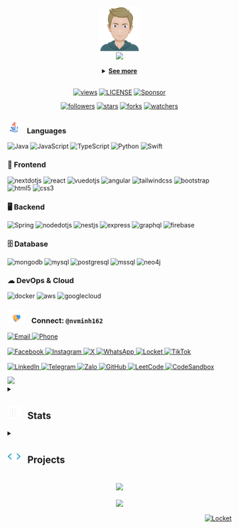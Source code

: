 <!-- Header -->
<p align=center>
  <img height="100" src="https://github.com/nvminh162/nvminh162/blob/main/generator/utils/resources/nvminh162.png?raw=true" alt="nvminh162">
  </br>
  <img src="https://readme-typing-svg.herokuapp.com/?font=Righteous&size=18&center=true&vCenter=true&width=500&height=50&duration=2000&color=ff69b4&lines=I'm+Nguyen+Van+Minh;+I'm+Paul+Nguyen;+Fullstack+Developer">  
</p>  

<details align=center>
  <summary>
    <strong>
      <u>See more</u>
    </strong>
  </summary>
  </br>
  <table align="center">
    <tr border="none">
  <!-- Introduce left -->
  <td width="50%" align="left">

  ```
  🏠 City: Go Vap, Ho Chi Minh

  💼 Job Title: Fullstack Developer

  🗣️ Languages: Vietnamese, English

  🛠️ Specialization: Building applications

  🤖 Interests: AI, code & problem-solving

  ☕ Hobbies: Gym, Coffee & Photography

  🎓 Education: Industrial University of Ho Chi Minh City (IUH)
  ```
  </td>
  <!-- Introduce right -->
  <td width="50%" align="center">
    <img src="https://github.com/nvminh162/nvminh162/blob/main/generator/utils/resources/nvminh162_coding.gif?raw=true" alt="nvminh162 coding" style="width: 100%;" />
  </td>
      </tr>
  </table>
</details>

<!-- Markdown content here -->

<!-- Footer -->
<div align="center">
  </br>
  
  [![views][0]][00]
  [![LICENSE][1]][11]
  [![Sponsor][2]][22]
  <!--  -->
  [![followers][3]][999]
  [![stars][4]][999]
  [![forks][5]][999]
  [![watchers][6]][999]
  <!-- logo -->
  [0]: https://komarev.com/ghpvc/?username=nvminh162&color=ff69b4
  [1]: https://custom-icon-badges.demolab.com/github/license/denvercoder1/custom-icon-badges?logo=law2&color=ff69b4
  [2]: https://img.shields.io/static/v1?label=Sponsor&message=%E2%9D%A4&logo=GitHub&color=ff69b4
  [3]: https://custom-icon-badges.demolab.com/github/followers/nvminh162?logo=person-add&style=social&logoColor=black
  [4]: https://custom-icon-badges.demolab.com/github/stars/nvminh162?logo=star&style=social&logoColor=black
  [5]: https://custom-icon-badges.demolab.com/github/forks/nvminh162/nvminh162?logo=fork&style=social&logoColor=black
  [6]: https://custom-icon-badges.demolab.com/github/watchers/nvminh162/nvminh162?logo=eye&style=social&logoColor=black
  <!-- Link -->
  [00]: https://github.com/nvminh162/nvminh162
  [11]: https://github.com/nvminh162/nvminh162/blob/main/LICENSE
  [22]: https://github.com/sponsors/nvminh162
  [999]: #
</div>

### <img src="https://github.com/nvminh162/nvminh162/blob/main/generator/utils/resources/Programming_Languages.gif?raw=true" width="30" height="30" style="margin-right: 10px;"> Languages
![Java](https://img.shields.io/badge/Java-20232A?style=for-the-badge&logo=coffeescript&logoColor=FF9A00&logoSize=auto&link=https%3A%2F%2Fwww.java.com%2F)
![JavaScript](https://img.shields.io/badge/JavaScript-20232A?style=for-the-badge&logo=javascript&logoColor=23F7DF1E&logoSize=auto&link=https%3A%2F%2Fwww.javascript.com%2F)
![TypeScript](https://img.shields.io/badge/Typescript-20232A?style=for-the-badge&logo=typescript&logoColor=233178C6&logoSize=auto&link=https%3A%2F%2Fwww.typescriptlang.org%2F)
![Python](https://img.shields.io/badge/Python-20232A?style=for-the-badge&logo=python&logoColor=3776AB&link=https%3A%2F%2Fwww.python.org%2F)
![Swift](https://img.shields.io/badge/Swift-20232A?style=for-the-badge&logo=swift&logoColor=23F05138&logoSize=auto&link=https%3A%2F%2Fwww.swift.org%2F)

### 🎨 Frontend
![nextdotjs](https://img.shields.io/badge/next.js-20232A?style=for-the-badge&logo=nextdotjs&logoColor=%23FFF&logoSize=auto&link=https%3A%2F%2Fnextjs.org%2F)
![react](https://img.shields.io/badge/React-20232A?style=for-the-badge&logo=react&logoColor=%2361DAFB&logoSize=auto&link=https%3A%2F%2Freact.dev%2F)
![vuedotjs](https://img.shields.io/badge/Vue.js-20232A?style=for-the-badge&logo=vuedotjs&logoColor=%234FC08D&logoSize=auto&link=https%3A%2F%2Fvuejs.org%2F)
![angular](https://img.shields.io/badge/Angular-20232A?style=for-the-badge&logo=angular&logoColor=red&link=https%3A%2F%2Fangular.dev%2F)
![tailwindcss](https://img.shields.io/badge/TailwindCSS-20232A?style=for-the-badge&logo=tailwindcss&logoColor=%2306B6D4&logoSize=auto&link=https%3A%2F%2Ftailwindcss.com%2F)
![bootstrap](https://img.shields.io/badge/Bootstrap-20232A?style=for-the-badge&logo=bootstrap&logoColor=%237952B3&logoSize=auto&link=https%3A%2F%2Fgetbootstrap.com%2F)
![html5](https://img.shields.io/badge/HTML5-20232A?style=for-the-badge&logo=html5&logoColor=E34F26&link=https%3A%2F%2Fhtml5up.net%2F)
![css3](https://img.shields.io/badge/CSS3-20232A?style=for-the-badge&logo=css3&logoColor=1572B6&link=https%3A%2F%2Fhtml5up.net%2F)

### 🖥 Backend
![Spring](https://img.shields.io/badge/Spring-20232A?style=for-the-badge&logo=spring&logoColor=%236DB33F&logoSize=auto&link=https%3A%2F%2Fspring.io%2F)
![nodedotjs](https://img.shields.io/badge/NodeJS-20232A?style=for-the-badge&logo=nodedotjs&logoColor=%235FA04E&logoSize=auto&link=https%3A%2F%2Fnodejs.org)
![nestjs](https://img.shields.io/badge/Nestjs-20232A?style=for-the-badge&logo=nestjs&logoColor=%23E0234E&logoSize=auto&link=https%3A%2F%2Fnestjs.com%2F)
![express](https://img.shields.io/badge/Express-20232A?style=for-the-badge&logo=express&logoColor=%23FFF&logoSize=auto&link=https%3A%2F%2Fexpressjs.com%2F)
![graphql](https://img.shields.io/badge/Graphql-20232A?style=for-the-badge&logo=graphql&logoColor=%23E10098&logoSize=auto&link=https%3A%2F%2Fgraphql.org%2F)
![firebase](https://img.shields.io/badge/firebase-20232A?style=for-the-badge&logo=firebase&logoColor=%23DD2C00&logoSize=auto&link=https%3A%2F%2Ffirebase.google.com%2F)

### 🗄 Database
![mongodb](https://img.shields.io/badge/Mongodb-20232A?style=for-the-badge&logo=mongodb&logoColor=%2347A248&logoSize=auto&link=https%3A%2F%2Fwww.mongodb.com%2F)
![mysql](https://img.shields.io/badge/mysql-20232A?style=for-the-badge&logo=mysql&logoColor=%234479A1&logoSize=auto&link=https%3A%2F%2Fwww.mysql.com%2F)
![postgresql](https://img.shields.io/badge/Postgresql-20232A?style=for-the-badge&logo=postgresql&logoColor=%234169E1&logoSize=auto&link=https%3A%2F%2Fwww.postgresql.org%2F)
![mssql](https://img.shields.io/badge/mssql-20232A?style=for-the-badge&logo=sqlite&logoColor=20232A&logoSize=auto&link=https%3A%2F%2Fwww.microsoft.com%2Fen-us%2Fsql-server%2Fsql-server-downloads)
![neo4j](https://img.shields.io/badge/neo4j-20232A?style=for-the-badge&logo=neo4j&logoColor=%234581C3&logoSize=auto&link=https%3A%2F%2Fneo4j.com%2F)

### ☁ DevOps & Cloud
![docker](https://img.shields.io/badge/docker-20232A?style=for-the-badge&logo=docker&logoColor=%232496ED&logoSize=auto&link=https%3A%2F%2Fwww.docker.com%2F)
![aws](https://img.shields.io/badge/aws-20232A?style=for-the-badge&logo=wwe&logoColor=%23FF9900&logoSize=auto&link=https%3A%2F%2Faws.amazon.com%2F)
![googlecloud](https://img.shields.io/badge/google%20cloud-20232A?style=for-the-badge&logo=googlecloud&logoColor=%232496ED&logoSize=auto&link=https%3A%2F%2Fcloud.google.com%2F)

### <img src="https://github.com/nvminh162/nvminh162/blob/main/generator/utils/resources/handshake.gif?raw=true" width="40" height="30" style="margin-right: 10px;"> Connect: `@nvminh162`
<p align="left">
  <a href="mailto:nvminh162@gmail.com" target="_blank">
    <img src="https://img.shields.io/badge/nvminh162%40gmail.com-%23EA4335?style=for-the-badge&logo=gmail&logoColor=%23fff&label=Email&labelColor=%23EA4335" alt="Email" />
  </a>
  <a href="tel:+84353999798">
    <img src="https://img.shields.io/badge/0353.999.798-%234495D1?style=for-the-badge&logo=linphone&logoColor=%23fff&label=Phone%20%2B84%20(VN)&labelColor=%234495D1" alt="Phone" />
  </a>
  </br>
  </br>
  <a href="https://www.facebook.com/nvminh162" target="_blank">
    <img src="https://img.shields.io/badge/Facebook-%230866FF?style=for-the-badge&logo=facebook" alt="Facebook" />
  </a>
  <a href="https://www.instagram.com/nvminh162" target="_blank">
    <img src="https://img.shields.io/badge/Instagram-%23FF0069?style=for-the-badge&logo=instagram" alt="Instagram" />
  </a>
  <a href="https://x.com/nvminh16" target="_blank">
    <img src="https://img.shields.io/badge/X-%23000000?style=for-the-badge&logo=x" alt="X" />
  </a>
  <a href="https://wa.me/84353999798" target="_blank">
    <img src="https://img.shields.io/badge/Whatsapp-%2325D366?style=for-the-badge&logo=whatsapp&logoColor=fff" alt="WhatsApp" />
  </a>
  <a href="https://locket.cam/nvminh162" target="_blank">
    <img src="https://img.shields.io/badge/Locket-%23B58A2E?style=for-the-badge&logo=iheartradio&logoColor=%23fff" alt="Locket" />
  </a>
  <a href="https://www.tiktok.com/@nvminh162" target="_blank">
    <img src="https://img.shields.io/badge/Tiktok-%23000000?style=for-the-badge&logo=tiktok" alt="TikTok" />
  </a>
  </br>
  </br>
  <a href="https://www.linkedin.com/in/nvminh162" target="_blank">
    <img src="https://img.shields.io/badge/LinkedIn-%231769AA?style=for-the-badge&logo=inspire&logoColor=%23fff" alt="LinkedIn" />
  </a>
  <a href="https://t.me/nvminh162" target="_blank">
    <img src="https://img.shields.io/badge/Telegram-%2326A5E4?style=for-the-badge&logo=telegram&logoColor=fff" alt="Telegram" />
  </a>
  <a href="https://zalo.me/0353999798" target="_blank">
    <img src="https://img.shields.io/badge/Zalo-%230068FF?style=for-the-badge&logo=zalo" alt="Zalo" />
  </a>
  <a href="https://github.com/nvminh162" target="_blank">
    <img src="https://img.shields.io/badge/Github-%23181717?style=for-the-badge&logo=github" alt="GitHub" />
  </a>
  <a href="https://leetcode.com/u/nvminh162" target="_blank">
    <img src="https://img.shields.io/badge/Leetcode-%23FFA116?style=for-the-badge&logo=leetcode&logoColor=%23fff" alt="LeetCode" />
  </a>
  <a href="https://codesandbox.io/u/nvminh162" target="_blank">
    <img src="https://img.shields.io/badge/Codesandbox-%23151515?style=for-the-badge&logo=codesandbox" alt="CodeSandbox" />
  </a>
</p>

<img src="https://user-images.githubusercontent.com/73097560/115834477-dbab4500-a447-11eb-908a-139a6edaec5c.gif">

<details>
  <summary>

  ## <img src="https://github.com/nvminh162/nvminh162/blob/main/generator/utils/resources/stats.gif?raw=true" width="30" height="30" style="margin-right: 10px;"> Stats

  </summary>

  <div align="center">
    <img src="https://leetcard.jacoblin.cool/nvminh162?theme=forest&font=Nova%20Square&ext=heatmap" title="leetcode"/>
  </div>
  <table align="center">
    <tr border="none">
      <!-- Stats left -->
      <td width="50%" align="center">
        </br>
        <img src="https://streak-stats.demolab.com?user=nvminh162&theme=dracula&hide_border=true&short_numbers=true&date_format=M%20j%5B%2C%20Y%5D" alt="GitHubStreak" title="activityContribution"/>
        <img src="https://github-readme-stats.vercel.app/api?username=nvminh162&show_icons=true&theme=dracula" alt="Githubstat" title="GithubStat" height="192px"/>
      </td>
      <!-- Stats right -->
      <td width="50%" align="center">
        <img  align="center" src="https://github-readme-stats.anuraghazra1.vercel.app/api/top-langs/?username=nvminh162&theme=dracula&hide_border=false&no-bg=true&no-frame=true&langs_count=7"/>
      </td>
    </tr>
  </table>
  <div align=center>
    <img src="https://github-profile-trophy.vercel.app/?username=nvminh162&row=1&column=9&theme=dracula" title="trophyProfileGithub"/>
    <img src="https://github-readme-activity-graph.vercel.app/graph?username=nvminh162&theme=dracula" alt="activityContribution" title="activityContribution"/>
  </div>
</details>

<details>
  <summary>

  ## <img src="https://github.com/nvminh162/nvminh162/blob/main/generator/utils/resources/project.webp?raw=true" width="30" height="30" style="margin-right: 10px;"> Projects

  </summary>
  <!-- <div align="center">Updating ...</div> -->
    <table align="center">
    <tr border="none">
      <!-- Col 1 -->
      <td width="33.33%" align="center">
        <a href="https://github.com/nvminh162/tourx-app">
          <img align="center" src="https://github-readme-stats.vercel.app/api/pin/?username=nvminh162&repo=tourx-app&theme=dracula" />
        </a>
      </td>
      <!-- Col 2 -->
      <td width="33.34%" align="center">
        <a href="https://github.com/NguyenNguyen0/HuongBien">
          <img align="center" src="https://github-readme-stats.vercel.app/api/pin/?username=NguyenNguyen0&repo=HuongBien&theme=dracula" />
        </a>
      </td>
      <!-- Col 3 -->
      <td width="33.33%" align="center">
        <a href="https://github.com/nvminh162/nvminh162.dev">
          <img align="center" src="https://github-readme-stats.vercel.app/api/pin/?username=nvminh162&repo=nvminh162.dev&theme=dracula" />
        </a>
      </td>
    </tr>
  </table>
</details>

<h3 align="center">
  <img src="https://readme-typing-svg.herokuapp.com/?font=Righteous&size=25&center=true&vCenter=true&width=500&height=70&duration=1000&color=ff69b4&lines=Thanks+for+visiting!+✌️;+Shot+me+a+message+on+Linkedin!;I'm+always+down+to+collab+">
</h3>

<div align="center">

  ![](https://quotes-github-readme.vercel.app/api?type=horizontal&theme=radical)
</div>

<p align=right>
  <a href="https://t.me/nvminh162" target="_blank">
    <img src="https://img.shields.io/badge/by%20%40nvminh162-%23000?style=for-the-badge&logo=coursera&logoColor=%23fff&link=https%3A%2F%2Ft.me%2Fnvminh162" alt="Locket" />
  </a>  
</p>
<!-- by @nvminh162 -->
